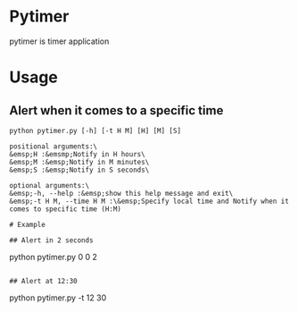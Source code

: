# Pytimer
pytimer is timer application

# Usage
## Alert when it comes to a specific time

```
python pytimer.py [-h] [-t H M] [H] [M] [S]

positional arguments:\
&emsp;H :&emsmp;Notify in H hours\
&emsp;M :&emsp;Notify in M minutes\
&emsp;S :&emsp;Notify in S seconds\

optional arguments:\
&emsp;-h, --help :&emsp;show this help message and exit\
&emsp;-t H M, --time H M :\&emsp;Specify local time and Notify when it comes to specific time (H:M)

# Example

## Alert in 2 seconds

```
python pytimer.py 0 0 2
```

## Alert at 12:30

```
python pytimer.py -t 12 30
```
